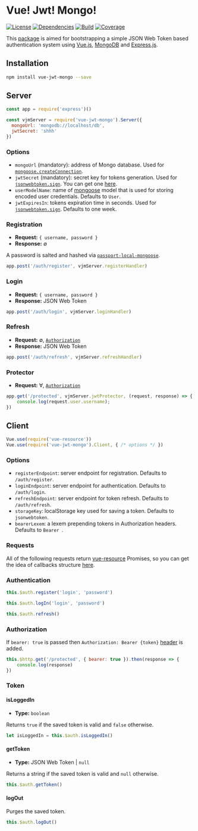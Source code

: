 # Vue! Jwt! Mongo!
[![License](https://img.shields.io/badge/license-MIT-blue.svg)](https://github.com/dubov94/vue-jwt-mongo/blob/master/LICENSE)
[![Dependencies](https://david-dm.org/dubov94/vue-jwt-mongo.svg)](https://david-dm.org/dubov94/vue-jwt-mongo)
[![Build](https://travis-ci.org/dubov94/vue-jwt-mongo.svg?branch=master)](https://travis-ci.org/dubov94/vue-jwt-mongo)
[![Coverage](https://codecov.io/gh/dubov94/vue-jwt-mongo/branch/master/graph/badge.svg)](https://codecov.io/gh/dubov94/vue-jwt-mongo)

This [package](https://www.npmjs.com/package/vue-jwt-mongo) is aimed for bootstrapping a simple JSON Web Token based authentication system using [Vue.js](https://vuejs.org/), [MongoDB](https://www.mongodb.com/) and [Express.js](https://expressjs.com/).

## Installation
```bash
npm install vue-jwt-mongo --save
```

## Server
```javascript
const app = require('express')()

const vjmServer = require('vue-jwt-mongo').Server({
  mongoUrl: 'mongodb://localhost/db',
  jwtSecret: 'shhh'
})
```

### Options
* `mongoUrl` (mandatory): address of Mongo database. Used for [`mongoose.createConnection`](http://mongoosejs.com/docs/api.html#index_Mongoose-createConnection).
* `jwtSecret` (mandatory): secret key for tokens generation. Used for [`jsonwebtoken.sign`](https://www.npmjs.com/package/jsonwebtoken#jwtsignpayload-secretorprivatekey-options-callback). You can get one [here](https://www.grc.com/passwords.htm).
* `userModelName`: name of [mongoose](http://mongoosejs.com) model that is used for storing encoded user credentials. Defaults to `User`.
* `jwtExpiresIn`: tokens expiration time in seconds. Used for [`jsonwebtoken.sign`](https://www.npmjs.com/package/jsonwebtoken#jwtsignpayload-secretorprivatekey-options-callback). Defaults to one week.

### Registration
* __Request:__ `{ username, password }`
* __Response:__ &empty;

A password is salted and hashed via [`passport-local-mongoose`](https://npmjs.com/package/passport-local-mongoose).
```javascript
app.post('/auth/register', vjmServer.registerHandler)
```

### Login
* __Request:__ `{ username, password }`
* __Response:__ JSON Web Token

```javascript
app.post('/auth/login', vjmServer.loginHandler)
```

### Refresh
* __Request:__ &empty;, [`Authorization`](https://developer.mozilla.org/en/docs/Web/HTTP/Headers/Authorization)
* __Response:__ JSON Web Token

```javascript
app.post('/auth/refresh', vjmServer.refreshHandler)
```

### Protector
* __Request:__ &forall;, [`Authorization`](https://developer.mozilla.org/en/docs/Web/HTTP/Headers/Authorization)

```javascript
app.get('/protected', vjmServer.jwtProtector, (request, response) => {
    console.log(request.user.username);
})
 ```

## Client
```javascript
Vue.use(require('vue-resource'))
Vue.use(require('vue-jwt-mongo').Client, { /* options */ })
```

### Options
* `registerEndpoint`: server endpoint for registration. Defaults to `/auth/register`.
* `loginEndpoint`: server endpoint for authentication. Defaults to `/auth/login`.
* `refreshEndpoint`: server endpoint for token refresh. Defaults to `/auth/refresh`.
* `storageKey`: localStorage key used for saving a token. Defaults to `jsonwebtoken`.
* `bearerLexem`: a lexem prepending tokens in Authorization headers. Defaults to `Bearer `.

### Requests
All of the following requests return [vue-resource](https://github.com/pagekit/vue-resource) Promises, so you can get the idea of callbacks structure [here](https://github.com/pagekit/vue-resource/blob/master/docs/http.md#example).

### Authentication
```javascript
this.$auth.register('login', 'password')
```
```javascript
this.$auth.logIn('login', 'password')
```
```javascript
this.$auth.refresh()
```

### Authorization
If `bearer: true` is passed then `Authorization: Bearer {token}` [header](https://developer.mozilla.org/en/docs/Web/HTTP/Headers/Authorization) is added.

```javascript
this.$http.get('/protected', { bearer: true }).then(response => {
    console.log(response)
})
```

### Token
#### isLoggedIn
* __Type:__ `boolean`

Returns `true` if the saved token is valid and `false` otherwise.

```javascript
let isLoggedIn = this.$auth.isLoggedIn()
```

#### getToken
* __Type:__ JSON Web Token | `null`

Returns a string if the saved token is valid and `null` otherwise.

```javascript
this.$auth.getToken()
```

#### logOut
Purges the saved token.

```javascript
this.$auth.logOut()
```

